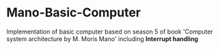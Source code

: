 # Mano-Basic-Computer
Implementation of basic computer based on season 5 of book 'Computer system architecture by M. Moris Mano' including **Interrupt handling**


